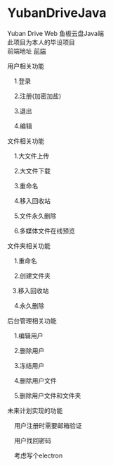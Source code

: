 # YubanDriveJava

Yuban Drive Web 鱼板云盘Java端  
此项目为本人的毕设项目  
前端地址 [前端](https://github.com/Yuban32/YubanDriveWeb)

用户相关功能

    1.登录

    2.注册(加密加盐)

    3.退出

    4.编辑

文件相关功能

    1.大文件上传

    2.大文件下载

    3.重命名

    4.移入回收站

    5.文件永久删除

    6.多媒体文件在线预览

文件夹相关功能

    1.重命名

    2.创建文件夹

   3.移入回收站

    4.永久删除

后台管理相关功能

    1.编辑用户

    2.删除用户

    3.冻结用户

    4.删除用户文件

    5.删除用户文件和文件夹

未来计划实现的功能

    用户注册时需要邮箱验证

    用户找回密码

    考虑写个electron
